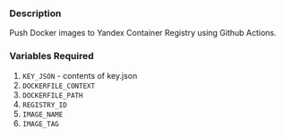 ### Description
Push Docker images to Yandex Container Registry using Github Actions.

### Variables Required
1. `KEY_JSON` - contents of key.json
2. `DOCKERFILE_CONTEXT`
3. `DOCKERFILE_PATH`
4. `REGISTRY_ID`
5. `IMAGE_NAME`
6. `IMAGE_TAG`

